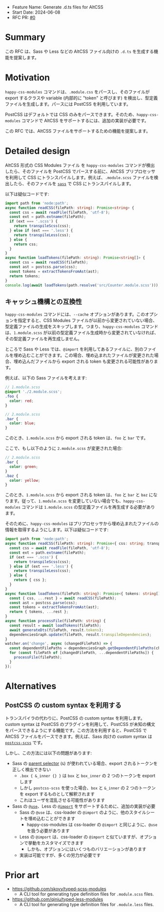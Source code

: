 - Feature Name: Generate .d.ts files for AltCSS
- Start Date: 2024-06-08
- RFC PR: [#0](https://github.com/mizdra/happy-css-modules/pull/0)

# Summary

この RFC は、Sass や Less などの AltCSS ファイル向けの `.d.ts` を生成する機能を提案します。

# Motivation

`happy-css-modules` コマンドは、`.module.css` をパースし、そのファイルが export するクラスや variable (内部的に "token" と呼びます) を検出し、型定義ファイルを生成します。パースには PostCSS を利用しています。

PostCSS はデフォルトでは CSS のみをパースできます。そのため、`happy-css-modules` コマンドで AltCSS をサポートするには、追加の実装が必要です。

この RFC では、AltCSS ファイルをサポートするための機能を提案します。

# Detailed design

AltCSS 形式の CSS Modules ファイル を `happy-css-modules` コマンドが検出したら、そのファイルを PostCSS でパースする前に、AltCSS プリプロセッサを利用して CSS にトランスパイルします。例えば、`.module.scss` ファイルを検出したら、そのファイルを [`sass`](https://www.npmjs.com/package/sass) で CSS にトランスパイルします。

以下は疑似コードです:

```ts
import path from 'node:path';
async function readCSS(filePath: string): Promise<string> {
  const css = await readFile(filePath, 'utf-8');
  const ext = path.extname(filePath);
  if (ext === '.scss') {
    return transpileScss(css);
  } else if (ext === '.less') {
    return transpileLess(css);
  } else {
    return css;
  }
}
async function loadTokens(filePath: string): Promise<string[]> {
  const css = await readCSS(filePath);
  const ast = postcss.parse(css);
  const tokens = extractTokensFromAst(ast);
  return tokens;
}
console.log(await loadTokens(path.resolve('src/Counter.module.scss')));
```

## キャッシュ機構との互換性

`happy-css-modules` コマンドには、`--cache` オプションがあります。このオプションを指定すると、CSS Modules ファイルが以前から変更されていない場合、型定義ファイルの生成をスキップします。つまり、`happy-css-modules` コマンドは、`1.module.scss` が以前の型定義ファイル生成時から変更されていなければ、その型定義ファイルを再生成しません。

ところで Sass や Less では、`@import` を利用してあるファイルに、別のファイルを埋め込むことができます。この場合、埋め込まれたファイルが変更された場合、埋め込んだファイルから export される token も変更される可能性があります。

例えば、以下の Sass ファイルを考えます:

```scss
// 1.module.scss
@import './2.module.scss';
.foo {
  color: red;
}
```

```scss
// 2.module.scss
.bar {
  color: blue;
}
```

このとき、`1.module.scss` から export される token は、`foo` と `bar` です。

ここで、もし以下のように `2.module.scss` が変更された場合:

```scss
// 2.module.scss
.bar {
  color: green;
}
.baz {
  color: yellow;
}
```

このとき、`1.module.scss` から export される token は、`foo` と `bar` と `baz` になります。従って、`1.module.scss` を変更していない場合でも、`happy-css-modules` コマンドは `1.module.scss` の型定義ファイルを再生成する必要があります。

そのために、`happy-css-modules` はプリプロセッサから埋め込まれたファイルの情報を取得するようにします。以下は疑似コードです:

```ts
import path from 'node:path';
async function readCSS(filePath: string): Promise<{ css: string; transpileDependencies?: string[] }> {
  const css = await readFile(filePath, 'utf-8');
  const ext = path.extname(filePath);
  if (ext === '.scss') {
    return transpileScss(css);
  } else if (ext === '.less') {
    return transpileLess(css);
  } else {
    return { css };
  }
}
async function loadTokens(filePath: string): Promise<{ tokens: string[]; transpileDependencies?: string[] }> {
  const { css, ...rest } = await readCSS(filePath);
  const ast = postcss.parse(css);
  const tokens = extractTokensFromAst(ast);
  return { tokens, ...rest };
}
async function processFile(filePath: string) {
  const result = await loadTokens(filePath);
  await generateDts(filePath, result.tokens);
  dependenciesGraph.update(filePath, result.transpileDependencies);
}
watcher.on('change', async (changedFilePath) => {
  const dependentFilePaths = dependenciesGraph.getDependentFilePaths(changedFilePath);
  for (const filePath of [changedFilePath, ...dependentFilePaths]) {
    processFile(filePath);
  }
});
```

# Alternatives

## PostCSS の custom syntax を利用する

トランスパイラの代わりに、PostCSS の custom syntax を利用します。custom syntax は PostCSS のプラグインを利用して、PostCSS が未知の構文をパースできるようにする機能です。この方法を利用すると、PostCSS で AltCSS ファイルをパースできます。例えば、Sass 向けの custom syntax は [`postcss-scss`](https://github.com/postcss/postcss-scss) です。

しかし、この方法には以下の問題があります:

- Sass の [parent selector](https://sass-lang.com/documentation/style-rules/parent-selector/) (`&`) が使われている場合、export されるトークンを正しく検出できない
  - `.box { &_inner {} }` は `box` と `box_inner` の 2 つのトークンを export します
  - しかし `postcss-scss` を使った場合、`box` と `&_inner` の 2 つのトークンを export するものとして解釈されます
  - これはユーザを混乱させる可能性があります
- Sass の [`@use`](https://sass-lang.com/documentation/at-rules/use/)、Less の [`@import`](https://lesscss.org/features/#import-atrules-feature) をサポートするために、追加の実装が必要
  - Sass の `@use` は、css-loader の `@import` のように、他のスタイルシートを埋め込むことができます
    - happy-css-modules は css-loader の `@import` と同じように、`@use` を扱う必要があります
  - Less の `@import` は、css-loader の `@import` と似ていますが、オプションで挙動をカスタマイズできます
    - しかも、オプションにはいくつものバリエーションがあります
  - 実装は可能ですが、多くの労力が必要です

# Prior art

- https://github.com/skovy/typed-scss-modules
  - A CLI tool for generating type definition files for `.module.scss` files.
- https://github.com/qiniu/typed-less-modules
  - A CLI tool for generating type definition files for `.module.less` files.
